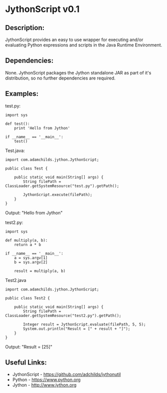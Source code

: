 # JythonScript v0.1

## Description:
JythonScript provides an easy to use wrapper for executing and/or evaluating Python expressions and scripts in the Java 
Runtime Environment.

## Dependencies:
None. JythonScript packages the Jython standalone JAR as part of it's distribution, so no further dependencies are
required.

## Examples:

  test.py:
	
	import sys
	
	def test():
		print 'Hello from Jython'
	
	if __name__ == '__main__':
		test()

  Test.java:

	import com.adamchilds.jython.JythonScript;
	
	public class Test {
	
		public static void main(String[] args) {
			String filePath = ClassLoader.getSystemResource("test.py").getPath();
			
			JythonScript.execute(filePath);
		}
	}
	
  Output: "Hello from Jython"
  
  
  test2.py:
  	
	import sys
	
	def multiply(a, b):
		return a * b

	if __name__ == '__main__':
		a = sys.argv[1]
		b = sys.argv[2]

		result = multiply(a, b)

  Test2.java

	import com.adamchilds.jython.JythonScript;
	
	public class Test2 {
	
		public static void main(String[] args) {
			String filePath = ClassLoader.getSystemResource("test2.py").getPath();
			
			Integer result = JythonScript.evaluate(filePath, 5, 5);
			System.out.println("Result = [" + result + "]");
		}
	}
	
  Output: "Result = [25]"

## Useful Links:
* JythonScript - https://github.com/adchilds/jythonutil
* Python - https://www.python.org
* Jython - http://www.jython.org